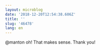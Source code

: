 ```yaml
---
layout: microblog
date: '2018-12-20T12:54:38.606Z'
title: ''
slug: '46478'
lang: en
---
```

@manton oh! That makes sense. Thank you!
